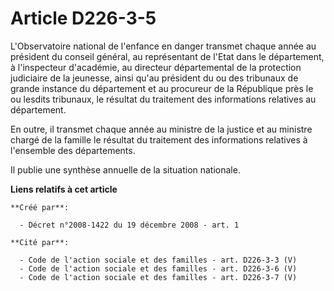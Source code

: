 # Article D226-3-5

L'Observatoire national de l'enfance en danger transmet chaque année au président du conseil général, au représentant de
l'Etat dans le département, à l'inspecteur d'académie, au directeur départemental de la protection judiciaire de la jeunesse,
ainsi qu'au président du ou des tribunaux de grande instance du département et au procureur de la République près le ou
lesdits tribunaux, le résultat du traitement des informations relatives au département. 

En outre, il transmet chaque année au ministre de la justice et au ministre chargé de la famille le résultat du traitement
des informations relatives à l'ensemble des départements. 

Il publie une synthèse annuelle de la situation nationale.

**Liens relatifs à cet article**

	**Créé par**:

	  - Décret n°2008-1422 du 19 décembre 2008 - art. 1

	**Cité par**:

	  - Code de l'action sociale et des familles - art. D226-3-3 (V)
	  - Code de l'action sociale et des familles - art. D226-3-6 (V)
	  - Code de l'action sociale et des familles - art. D226-3-7 (V)
